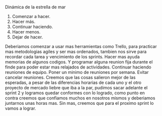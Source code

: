 Dinámica de la estrella de mar
1. Comenzar a hacer.
2. Hacer más.
3. Continuar haciendo.
4. Hacer menos.
5. Dejar de hacer.

Deberiamos comenzar a usar mas herramientas como Trello, para practicar mas metodologias agiles y ser mas ordenados, tambien nos sirve para recordar cada tarea y vencimiento de los sprints. 
Hacer mas ayuda memorias de algunos codigos. Y programar alguna reunion fija durante el finde para poder estar mas relajados de actividades.
Continuar haciendo reuniones de equipo. Poner un minimo de reuniones por semana.
Evitar cancelar reuniones.
Creemos que las cosas salieron mejor de las esperadas, a pesar de las diferencias horarias de cada uno y el otro proyecto de mercado liebre que iba a la par, pudimos sacar adelante el sprint 2 y logramos quedar conformes con lo logrado, como punto en contra creemos que confiamos muchos en nosotros mismos y deberiamos juntarnos unas horas mas. Sin mas, creemos que para el proximo sprint lo vamos a lograr.